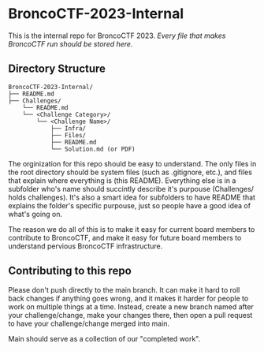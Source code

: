 # BroncoCTF-2023-Internal

This is the internal repo for BroncoCTF 2023. *Every file that makes BroncoCTF run should be stored here.*

## Directory Structure

```
BroncoCTF-2023-Internal/
├── README.md
├── Challenges/
    └── README.md
    └── <Challenge Category>/
        └── <Challenge Name>/
            ├── Infra/
            ├── Files/
            ├── README.md
            └── Solution.md (or PDF)
```
The orginization for this repo should be easy to understand. The only files in the root directory should be system files (such as .gitignore, etc.), and files that explain where everything is (this README). Everything else is in a subfolder who's name should succintly describe it's purpouse (Challenges/ holds challenges). It's also a smart idea for subfolders to have README that explains the folder's specific purpouse, just so people have a good idea of what's going on.

The reason we do all of this is to make it easy for current board members to contribute to BroncoCTF, and make it easy for future board members to understand pervious BroncoCTF infrastructure.

## Contributing to this repo

Please don't push directly to the main branch. It can make it hard to roll back changes if anything goes wrong, and it makes it harder for people to work on multiple things at a time. Instead, create a new branch named after your challenge/change, make your changes there, then open a pull request to have your challenge/change merged into main.

Main should serve as a collection of our "completed work".
